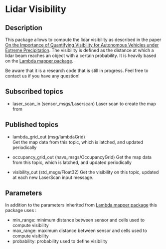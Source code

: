 # Lidar Visibility

## Description
This package allows to compute the lidar visibility as described in the paper [On the Importance of Quantifying Visibility for Autonomous Vehicles under Extreme Precipitation](https://arxiv.org/abs/2209.03226). The visibility is defined as the distance at which a lidar beam reaches an object with a certain probability. It is heavily based on the [Lambda mapper package](https://github.com/norlab-ulaval/Lambda_mapper).

Be aware that it is a research code that is still in progress.
Feel free to contact us if you have any question!

## Subscribed topics
- laser\_scan\_in (sensor\_msgs/Laserscan)
Laser scan to create the map from

## Published topics
- lambda\_grid\_out (msg/lambdaGrid)  
Get the map data from this topic, which is latched, and updated periodically

- occupancy\_grid\_out (navs\_msgs/OccupancyGrid) 
Get the map data from this topic, which is latched, and updated periodically

- visibility\_out (std\_msgs/Float32)
Get the visibility on this topic, updated at each new LaserScan input message.

##  Parameters
In addition to the parameters inherited from [Lambda mapper package](https://github.com/norlab-ulaval/Lambda_mapper) this package uses :

- min\_range: minimum distance between sensor and cells used to compute visibility
- max\_range: maximum distance between sensor and cells used to compute visibility
- probability: probability used to define visibility
